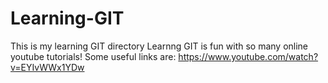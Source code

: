 # Learning-GIT
This is my learning GIT directory
Learnng GIT is fun with so many online youtube tutorials!
Some useful links are:
https://www.youtube.com/watch?v=EYIvWWx1YDw

